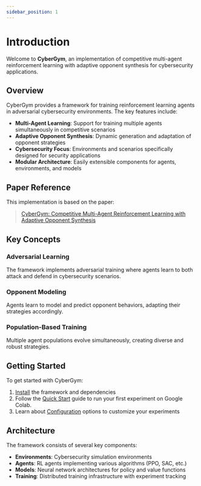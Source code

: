 ```yaml
---
sidebar_position: 1
---
```


# Introduction

Welcome to **CyberGym**, an implementation of competitive multi-agent reinforcement learning with adaptive opponent synthesis for cybersecurity applications.

## Overview

CyberGym provides a framework for training reinforcement learning agents in adversarial cybersecurity environments. The key features include:

- **Multi-Agent Learning**: Support for training multiple agents simultaneously in competitive scenarios
- **Adaptive Opponent Synthesis**: Dynamic generation and adaptation of opponent strategies
- **Cybersecurity Focus**: Environments and scenarios specifically designed for security applications
- **Modular Architecture**: Easily extensible components for agents, environments, and models

## Paper Reference

This implementation is based on the paper:
> [CyberGym: Competitive Multi-Agent Reinforcement Learning with Adaptive Opponent Synthesis](https://arxiv.org/pdf/2506.02548)

## Key Concepts

### Adversarial Learning
The framework implements adversarial training where agents learn to both attack and defend in cybersecurity scenarios.

### Opponent Modeling
Agents learn to model and predict opponent behaviors, adapting their strategies accordingly.

### Population-Based Training
Multiple agent populations evolve simultaneously, creating diverse and robust strategies.

## Getting Started

To get started with CyberGym:

1. [Install](./installation) the framework and dependencies
2. Follow the [Quick Start](./quick-start/google-Colab) guide to run your first experiment on Google Colab.
3. Learn about [Configuration](./configuration) options to customize your experiments

## Architecture

The framework consists of several key components:

- **Environments**: Cybersecurity simulation environments
- **Agents**: RL agents implementing various algorithms (PPO, SAC, etc.)
- **Models**: Neural network architectures for policy and value functions
- **Training**: Distributed training infrastructure with experiment tracking
